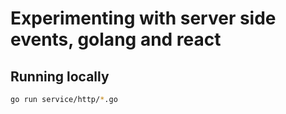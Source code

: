 # Experimenting with server side events, golang and react

## Running locally

```bash
go run service/http/*.go
```
